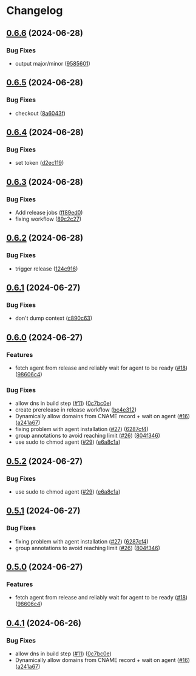 # Changelog

## [0.6.6](https://github.com/fallard84/bullfrog/compare/v0.6.5...v0.6.6) (2024-06-28)


### Bug Fixes

* output major/minor ([9585601](https://github.com/fallard84/bullfrog/commit/9585601fce2d0cb80cb8f47dfacbe40900e2f33c))

## [0.6.5](https://github.com/fallard84/bullfrog/compare/v0.6.4...v0.6.5) (2024-06-28)


### Bug Fixes

* checkout ([8a6043f](https://github.com/fallard84/bullfrog/commit/8a6043f0045529a41aa1528aa0b3e935ee3f1420))

## [0.6.4](https://github.com/fallard84/bullfrog/compare/v0.6.3...v0.6.4) (2024-06-28)


### Bug Fixes

* set token ([d2ec119](https://github.com/fallard84/bullfrog/commit/d2ec1198a72af6dbe7484b3abd4c0f25d915b1cf))

## [0.6.3](https://github.com/fallard84/bullfrog/compare/v0.6.2...v0.6.3) (2024-06-28)


### Bug Fixes

* Add release jobs ([ff89ed0](https://github.com/fallard84/bullfrog/commit/ff89ed0eb503aef24b544894d55e3023dd62a564))
* fixing workflow ([89c2c27](https://github.com/fallard84/bullfrog/commit/89c2c271f0f61e61a331c95c2e932a5bb34d9020))

## [0.6.2](https://github.com/fallard84/bullfrog/compare/v0.6.1...v0.6.2) (2024-06-28)


### Bug Fixes

* trigger release ([124c916](https://github.com/fallard84/bullfrog/commit/124c9167594e7bbb0a4d117511ab159ff344e99c))

## [0.6.1](https://github.com/fallard84/bullfrog/compare/v0.6.0...v0.6.1) (2024-06-27)


### Bug Fixes

* don't dump context ([c890c63](https://github.com/fallard84/bullfrog/commit/c890c631770c3a9513247a391465f1fc5d4fcd52))

## [0.6.0](https://github.com/fallard84/bullfrog/compare/v0.5.2...v0.6.0) (2024-06-27)


### Features

* fetch agent from release and reliably wait for agent to be ready ([#18](https://github.com/fallard84/bullfrog/issues/18)) ([98606c4](https://github.com/fallard84/bullfrog/commit/98606c47408f749b09a1c2c65f9d46dbd4aa7a08))


### Bug Fixes

* allow dns in build step ([#11](https://github.com/fallard84/bullfrog/issues/11)) ([0c7bc0e](https://github.com/fallard84/bullfrog/commit/0c7bc0e45814594f0e965b03008816d3adfafde9))
* create prerelease in release workflow ([bc4e312](https://github.com/fallard84/bullfrog/commit/bc4e31245aebd2e99fa137e049d29a49bc2b7bc8))
* Dynamically allow domains from CNAME record + wait on agent ([#16](https://github.com/fallard84/bullfrog/issues/16)) ([a241a67](https://github.com/fallard84/bullfrog/commit/a241a6749ad41a69ddde1b16d80027509d1c9fce))
* fixing problem with agent installation ([#27](https://github.com/fallard84/bullfrog/issues/27)) ([6287cf4](https://github.com/fallard84/bullfrog/commit/6287cf455f993c8b4a1874eaf82520d7643b2f75))
* group annotations to avoid reaching limit ([#26](https://github.com/fallard84/bullfrog/issues/26)) ([804f346](https://github.com/fallard84/bullfrog/commit/804f346cfeebd7d234bbee61b2784501e164d00a))
* use sudo to chmod agent ([#29](https://github.com/fallard84/bullfrog/issues/29)) ([e6a8c1a](https://github.com/fallard84/bullfrog/commit/e6a8c1a2ef6fe5b233781995e6e46c680e3dcc13))

## [0.5.2](https://github.com/bullfrogsec/bullfrog/compare/v0.5.1...v0.5.2) (2024-06-27)


### Bug Fixes

* use sudo to chmod agent ([#29](https://github.com/bullfrogsec/bullfrog/issues/29)) ([e6a8c1a](https://github.com/bullfrogsec/bullfrog/commit/e6a8c1a2ef6fe5b233781995e6e46c680e3dcc13))

## [0.5.1](https://github.com/bullfrogsec/bullfrog/compare/v0.5.0...v0.5.1) (2024-06-27)


### Bug Fixes

* fixing problem with agent installation ([#27](https://github.com/bullfrogsec/bullfrog/issues/27)) ([6287cf4](https://github.com/bullfrogsec/bullfrog/commit/6287cf455f993c8b4a1874eaf82520d7643b2f75))
* group annotations to avoid reaching limit ([#26](https://github.com/bullfrogsec/bullfrog/issues/26)) ([804f346](https://github.com/bullfrogsec/bullfrog/commit/804f346cfeebd7d234bbee61b2784501e164d00a))

## [0.5.0](https://github.com/bullfrogsec/bullfrog/compare/v0.4.1...v0.5.0) (2024-06-27)


### Features

* fetch agent from release and reliably wait for agent to be ready ([#18](https://github.com/bullfrogsec/bullfrog/issues/18)) ([98606c4](https://github.com/bullfrogsec/bullfrog/commit/98606c47408f749b09a1c2c65f9d46dbd4aa7a08))

## [0.4.1](https://github.com/bullfrogsec/bullfrog/compare/v0.4.0...v0.4.1) (2024-06-26)


### Bug Fixes

* allow dns in build step ([#11](https://github.com/bullfrogsec/bullfrog/issues/11)) ([0c7bc0e](https://github.com/bullfrogsec/bullfrog/commit/0c7bc0e45814594f0e965b03008816d3adfafde9))
* Dynamically allow domains from CNAME record + wait on agent ([#16](https://github.com/bullfrogsec/bullfrog/issues/16)) ([a241a67](https://github.com/bullfrogsec/bullfrog/commit/a241a6749ad41a69ddde1b16d80027509d1c9fce))
